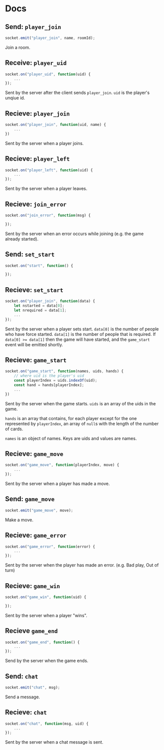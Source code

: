 # Docs
## Send: `player_join`
```js
socket.emit("player_join", name, roomId);
```
Join a room.

## Receive: `player_uid`
```js
socket.on("player_uid", function(uid) {
	...
});
```
Sent by the server after the client sends `player_join`. `uid` is the player's unqiue id.

## Recieve: `player_join`
```js
socket.on("player_join", function(uid, name) {
	...
})
```
Sent by the server when a player joins.


## Recieve: `player_left`
```js
socket.on("player_left", function(uid) {
	...
});
```
Sent by the server when a player leaves.

## Recieve: `join_error`
```js
socket.on("join_error", function(msg) {

});
```
Sent by the server when an error occurs while joining (e.g. the game already started).

## Send: `set_start`
```js
socket.on("start", function() {

});
```

## Recieve: `set_start`
```js
socket.on("player_join", function(data) {
	let nstarted = data[0];
	let nrequired = data[1];
	...
});
```
Sent by the server when a player sets start. `data[0]` is the number of people who have force started. `data[1]` is the number of people that is required. If `data[0] >= data[1]` then the game will have started, and the `game_start` event will be emitted shortly.

## Recieve: `game_start`
```js
socket.on("game_start", function(names, uids, hands) {
	// where uid is the player's uid
	const playerIndex = uids.indexOf(uid);
	const hand = hands[playerIndex];
	...
})
```
Sent by the server when the game starts. `uids` is an array of the uids in the game.

`hands` is an array that contains, for each player except for the one represented by `playerIndex`, an array of `null`s with the length of the number of cards.

`names` is an object of names. Keys are uids and values are names.

## Recieve: `game_move`
```js
socket.on("game_move", function(playerIndex, move) {
	...
});
```
Sent by the server when a player has made a move.

## Send: `game_move`
```js
socket.emit("game_move", move);
```
Make a move.

## Recieve: `game_error`
```js
socket.on("game_error", function(error) {
	...
});
```
Sent by the server when the player has made an error. (e.g. Bad play, Out of turn)

## Recieve: `game_win`
```js
socket.on("game_win", function(uid) {

});
```
Sent by the server when a player "wins".

## Recieve `game_end`
```js
socket.on("game_end", function() {
	...
});
```
Send by the server when the game ends.

## Send: `chat`
```js
socket.emit("chat", msg);
```
Send a message.

## Recieve: `chat`
```js
socket.on("chat", function(msg, uid) {
	...
});
```
Sent by the server when a chat message is sent.
